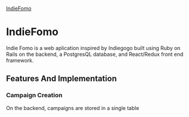  [IndieFomo](https://github.com/plupinska/IndieFomo/blob/master/docs/api-endpoints)

 # IndieFomo
 Indie Fomo is a web aplication inspired by Indiegogo built using Ruby on Rails on the backend, a PostgresQL database, and React/Redux front end framework.

 ## Features And Implementation

 ### Campaign Creation
 On the backend, campaigns are stored in a single table 
